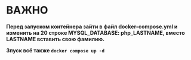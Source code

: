 # ВАЖНО 
**Перед запуском контейнера зайти в файл docker-compose.yml и изменить на 20 строке MYSQL_DATABASE: php_LASTNAME, вместо LASTNAME вставить свою фамилию.**

**Зпуск всё также ```docker compose up -d```**